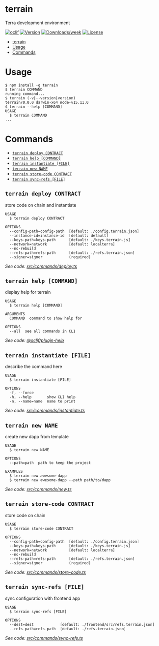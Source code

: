 # terrain

Terra development environment

[![oclif](https://img.shields.io/badge/cli-oclif-brightgreen.svg)](https://oclif.io)
[![Version](https://img.shields.io/npm/v/terrain.svg)](https://npmjs.org/package/terrain)
[![Downloads/week](https://img.shields.io/npm/dw/terrain.svg)](https://npmjs.org/package/terrain)
[![License](https://img.shields.io/npm/l/terrain.svg)](https://github.com/https://github.com/iboss-ptk/terrain/terrain/blob/master/package.json)

<!-- toc -->
* [terrain](#terrain)
* [Usage](#usage)
* [Commands](#commands)
<!-- tocstop -->

# Usage

<!-- usage -->
```sh-session
$ npm install -g terrain
$ terrain COMMAND
running command...
$ terrain (-v|--version|version)
terrain/0.0.0 darwin-x64 node-v15.11.0
$ terrain --help [COMMAND]
USAGE
  $ terrain COMMAND
...
```
<!-- usagestop -->

# Commands

<!-- commands -->
* [`terrain deploy CONTRACT`](#terrain-deploy-contract)
* [`terrain help [COMMAND]`](#terrain-help-command)
* [`terrain instantiate [FILE]`](#terrain-instantiate-file)
* [`terrain new NAME`](#terrain-new-name)
* [`terrain store-code CONTRACT`](#terrain-store-code-contract)
* [`terrain sync-refs [FILE]`](#terrain-sync-refs-file)

## `terrain deploy CONTRACT`

store code on chain and instantiate

```
USAGE
  $ terrain deploy CONTRACT

OPTIONS
  --config-path=config-path  [default: ./config.terrain.json]
  --instance-id=instance-id  [default: default]
  --keys-path=keys-path      [default: ./keys.terrain.js]
  --network=network          [default: localterra]
  --no-rebuild
  --refs-path=refs-path      [default: ./refs.terrain.json]
  --signer=signer            (required)
```

_See code: [src/commands/deploy.ts](https://github.com/iboss-ptk/terrain/blob/v0.0.0/src/commands/deploy.ts)_

## `terrain help [COMMAND]`

display help for terrain

```
USAGE
  $ terrain help [COMMAND]

ARGUMENTS
  COMMAND  command to show help for

OPTIONS
  --all  see all commands in CLI
```

_See code: [@oclif/plugin-help](https://github.com/oclif/plugin-help/blob/v3.2.3/src/commands/help.ts)_

## `terrain instantiate [FILE]`

describe the command here

```
USAGE
  $ terrain instantiate [FILE]

OPTIONS
  -f, --force
  -h, --help       show CLI help
  -n, --name=name  name to print
```

_See code: [src/commands/instantiate.ts](https://github.com/iboss-ptk/terrain/blob/v0.0.0/src/commands/instantiate.ts)_

## `terrain new NAME`

create new dapp from template

```
USAGE
  $ terrain new NAME

OPTIONS
  --path=path  path to keep the project

EXAMPLES
  $ terrain new awesome-dapp
  $ terrain new awesome-dapp --path path/to/dapp
```

_See code: [src/commands/new.ts](https://github.com/iboss-ptk/terrain/blob/v0.0.0/src/commands/new.ts)_

## `terrain store-code CONTRACT`

store code on chain

```
USAGE
  $ terrain store-code CONTRACT

OPTIONS
  --config-path=config-path  [default: ./config.terrain.json]
  --keys-path=keys-path      [default: ./keys.terrain.js]
  --network=network          [default: localterra]
  --no-rebuild
  --refs-path=refs-path      [default: ./refs.terrain.json]
  --signer=signer            (required)
```

_See code: [src/commands/store-code.ts](https://github.com/iboss-ptk/terrain/blob/v0.0.0/src/commands/store-code.ts)_

## `terrain sync-refs [FILE]`

sync configuration with frontend app

```
USAGE
  $ terrain sync-refs [FILE]

OPTIONS
  --dest=dest            [default: ./frontend/src/refs.terrain.json]
  --refs-path=refs-path  [default: ./refs.terrain.json]
```

_See code: [src/commands/sync-refs.ts](https://github.com/iboss-ptk/terrain/blob/v0.0.0/src/commands/sync-refs.ts)_
<!-- commandsstop -->
